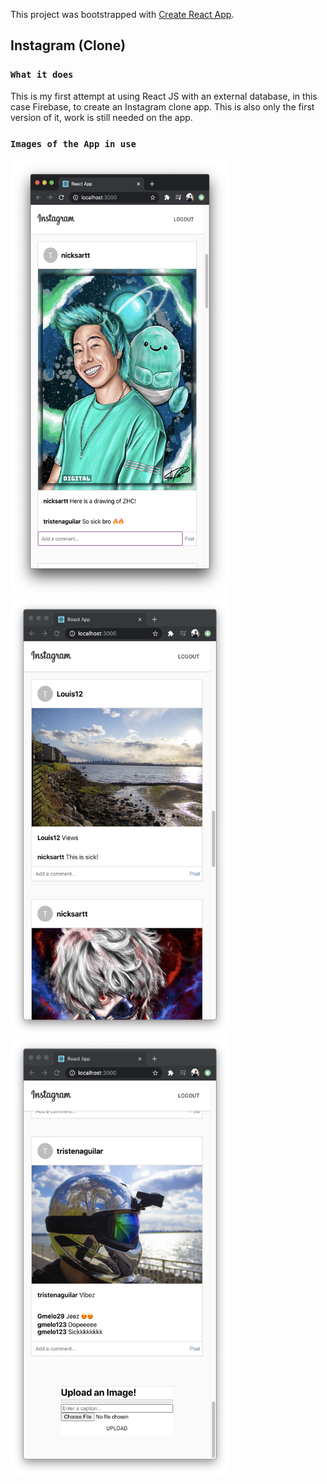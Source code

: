 This project was bootstrapped with [Create React App](https://github.com/facebook/create-react-app).

## Instagram (Clone)

### `What it does`

This is my first attempt at using React JS with an external database, in this case Firebase, to create an Instagram clone app. This is also only the first version of it, work is still needed on the app.

### `Images of the App in use`

<img src = "https://github.com/tristena35/Instagram-Clone-React/blob/master/screenshots/1.png?raw=true" width="350" height="700"> <img src = "https://github.com/tristena35/Instagram-Clone-React/blob/master/screenshots/2.png?raw=true" width="350" height="700"> <img src = "https://github.com/tristena35/Instagram-Clone-React/blob/master/screenshots/3.png?raw=true" width="350" height="700">

